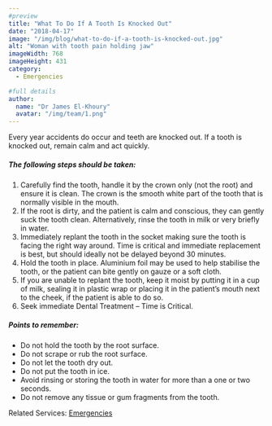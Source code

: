 ```yaml
---
#preview
title: "What To Do If A Tooth Is Knocked Out"
date: "2018-04-17"
image: "/img/blog/what-to-do-if-a-tooth-is-knocked-out.jpg"
alt: "Woman with tooth pain holding jaw"
imageWidth: 768
imageHeight: 431
category:
  - Emergencies

#full details
author:
  name: "Dr James El-Khoury"
  avatar: "/img/team/1.png"
---
```


Every year accidents do occur and teeth are knocked out. If a tooth is knocked out, remain calm and act quickly.

##### The following steps should be taken:

1. Carefully find the tooth, handle it by the crown only (not the root) and ensure it is clean. The crown is the smooth white part of the tooth that is normally visible in the mouth.
2. If the root is dirty, and the patient is calm and conscious, they can gently suck the tooth clean. Alternatively, rinse the tooth in milk or very briefly in water.
3. Immediately replant the tooth in the socket making sure the tooth is facing the right way around. Time is critical and immediate replacement is best, but should ideally not be delayed beyond 30 minutes.
4. Hold the tooth in place. Aluminium foil may be used to help stabilise the tooth, or the patient can bite gently on gauze or a soft cloth.
5. If you are unable to replant the tooth, keep it moist by putting it in a cup of milk, sealing it in plastic wrap or placing it in the patient’s mouth next to the cheek, if the patient is able to do so.
6. Seek immediate Dental Treatment – Time is Critical.

##### Points to remember:

- Do not hold the tooth by the root surface.
- Do not scrape or rub the root surface.
- Do not let the tooth dry out.
- Do not put the tooth in ice.
- Avoid rinsing or storing the tooth in water for more than a one or two seconds.
- Do not remove any tissue or gum fragments from the tooth.

Related Services: [Emergencies](/services/emergencies/)
